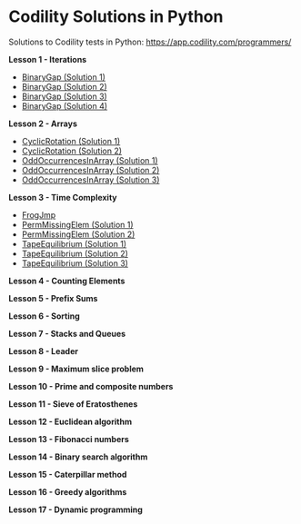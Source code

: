 # Codility Solutions in Python

Solutions to Codility tests in Python: https://app.codility.com/programmers/

**Lesson 1 - Iterations**

 - [BinaryGap (Solution 1)](Lesson%2001%20-%20Iterations/BinaryGap_1.py)
 - [BinaryGap (Solution 2)](Lesson%2001%20-%20Iterations/BinaryGap_2.py)
 - [BinaryGap (Solution 3)](Lesson%2001%20-%20Iterations/BinaryGap_3.py)
 - [BinaryGap (Solution 4)](Lesson%2001%20-%20Iterations/BinaryGap_4.py)
 
**Lesson 2 - Arrays**

- [CyclicRotation (Solution 1)](Lesson%2002%20-%20Arrays/CyclicRotation_1.py)
- [CyclicRotation (Solution 2)](Lesson%2002%20-%20Arrays/CyclicRotation_2.py)
- [OddOccurrencesInArray (Solution 1)](Lesson%2002%20-%20Arrays/OddOccurrencesInArray_1.py)
- [OddOccurrencesInArray (Solution 2)](Lesson%2002%20-%20Arrays/OddOccurrencesInArray_2.py)
- [OddOccurrencesInArray (Solution 3)](Lesson%2002%20-%20Arrays/OddOccurrencesInArray_3.py)

**Lesson 3 - Time Complexity**

- [FrogJmp](Lesson%2003%20-%20Time%20Complexity/FrogJmp_1.py)
- [PermMissingElem (Solution 1)](Lesson%2003%20-%20Time%20Complexity/PermMissingElem_1.py)
- [PermMissingElem (Solution 2)](Lesson%2003%20-%20Time%20Complexity/PermMissingElem_2.py)
- [TapeEquilibrium (Solution 1)](Lesson%2003%20-%20Time%20Complexity/TapeEquilibrium_1.py)
- [TapeEquilibrium (Solution 2)](Lesson%2003%20-%20Time%20Complexity/TapeEquilibrium_2.py)
- [TapeEquilibrium (Solution 3)](Lesson%2003%20-%20Time%20Complexity/TapeEquilibrium_3.py)

**Lesson 4 - Counting Elements**

**Lesson 5 - Prefix Sums**

**Lesson 6 - Sorting**

**Lesson 7 - Stacks and Queues**

**Lesson 8 - Leader**

**Lesson 9 - Maximum slice problem**

**Lesson 10 - Prime and composite numbers**

**Lesson 11 - Sieve of Eratosthenes**

**Lesson 12 - Euclidean algorithm**

**Lesson 13 - Fibonacci numbers**

**Lesson 14 - Binary search algorithm**

**Lesson 15 - Caterpillar method**

**Lesson 16 - Greedy algorithms**

**Lesson 17 - Dynamic programming**


